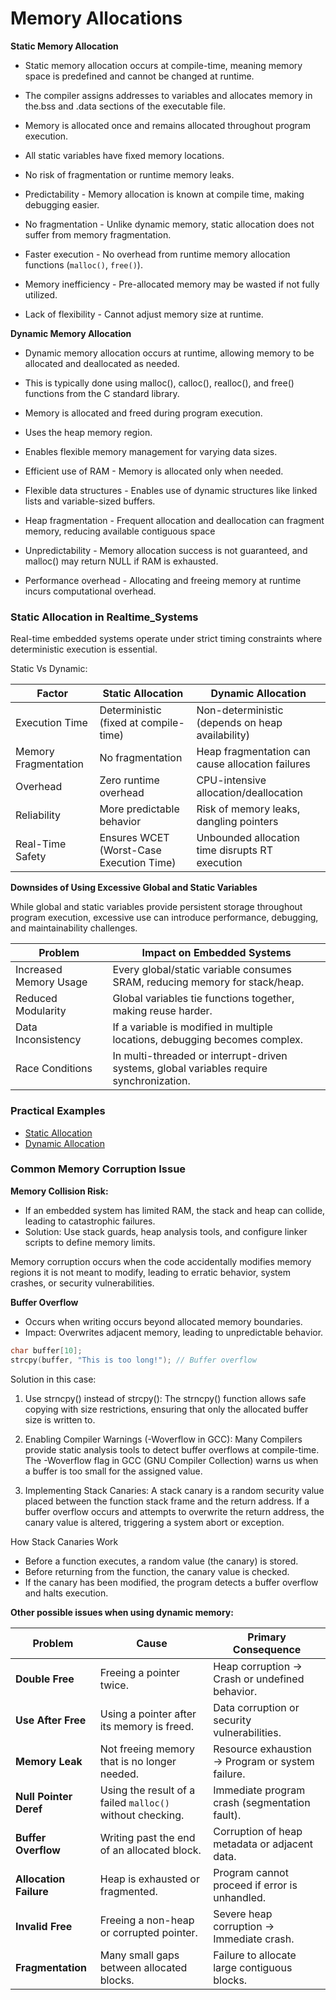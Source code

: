 # Memory Allocations

**Static Memory Allocation**

- Static memory allocation occurs at compile-time, meaning memory space is
predefined and cannot be changed at runtime.

- The compiler assigns addresses to variables and allocates memory in the.bss
and .data sections of the executable file.

- Memory is allocated once and remains allocated throughout program execution.

- All static variables have fixed memory locations.

- No risk of fragmentation or runtime memory leaks.

- Predictability - Memory allocation is known at compile time, making debugging
easier.

- No fragmentation - Unlike dynamic memory, static allocation does not suffer
from memory fragmentation.

- Faster execution - No overhead from runtime memory allocation functions
(`malloc()`, `free()`).

- Memory inefficiency - Pre-allocated memory may be wasted if not fully utilized.

- Lack of flexibility - Cannot adjust memory size at runtime.

**Dynamic Memory Allocation**

- Dynamic memory allocation occurs at runtime, allowing memory to be allocated
and deallocated as needed.

- This is typically done using malloc(), calloc(), realloc(), and free()
functions from the C standard library.

- Memory is allocated and freed during program execution.

- Uses the heap memory region.

- Enables flexible memory management for varying data sizes.

- Efficient use of RAM - Memory is allocated only when needed.

- Flexible data structures - Enables use of dynamic structures like linked lists
and variable-sized buffers.

- Heap fragmentation - Frequent allocation and deallocation can fragment memory,
reducing available contiguous space

- Unpredictability - Memory allocation success is not guaranteed, and malloc()
may return NULL if RAM is exhausted.

- Performance overhead - Allocating and freeing memory at runtime incurs
computational overhead.

### Static Allocation in Realtime_Systems

Real-time embedded systems operate under strict timing constraints where
deterministic execution is essential.

Static Vs Dynamic:

| Factor                | Static Allocation                         | Dynamic Allocation |
| --- | --- | --- |
| Execution Time        | Deterministic (fixed at compile-time)     | Non-deterministic (depends on heap availability) |
| Memory Fragmentation  | No fragmentation                          | Heap fragmentation can cause allocation failures |
| Overhead              | Zero runtime overhead                     | CPU-intensive allocation/deallocation |
| Reliability           | More predictable behavior                 | Risk of memory leaks, dangling pointers |
| Real-Time Safety      | Ensures WCET (Worst-Case Execution Time)  | Unbounded allocation time disrupts RT execution |

**Downsides of Using Excessive Global and Static Variables**

While global and static variables provide persistent storage throughout program
execution, excessive use can introduce performance, debugging, and
maintainability challenges.

|Problem                    | Impact on Embedded Systems |
| --- | --- |
| Increased Memory Usage    | Every global/static variable consumes SRAM, reducing memory for stack/heap. |
| Reduced Modularity        | Global variables tie functions together, making reuse harder. |
| Data Inconsistency        | If a variable is modified in multiple locations, debugging becomes complex. |
| Race Conditions           | In multi-threaded or interrupt-driven systems, global variables require synchronization. |

### Practical Examples

- [Static Allocation](app/Src/static_allocation.c)
- [Dynamic Allocation](app/Src/dynamic_allocation.c)

### Common Memory Corruption Issue

**Memory Collision Risk:**

- If an embedded system has limited RAM, the stack and heap can collide, leading
to catastrophic failures.
- Solution: Use stack guards, heap analysis tools, and configure linker scripts
to define memory limits.

Memory corruption occurs when the code accidentally modifies memory regions it
is not meant to modify, leading to erratic behavior, system crashes, or security
vulnerabilities.

**Buffer Overflow**

- Occurs when writing occurs beyond allocated memory boundaries.
- Impact: Overwrites adjacent memory, leading to unpredictable behavior.

```C
char buffer[10];
strcpy(buffer, "This is too long!"); // Buffer overflow
```

Solution in this case:

1. Use strncpy() instead of strcpy(): The strncpy() function allows safe copying
with size restrictions, ensuring that only the allocated buffer size is written
to.

2. Enabling Compiler Warnings (-Woverflow in GCC): Many Compilers provide static
analysis tools to detect buffer overflows at compile-time. The -Woverflow flag
in GCC (GNU Compiler Collection) warns us when a buffer is too small for the
assigned value.

3. Implementing Stack Canaries: A stack canary is a random security value placed
between the function stack frame and the return address. If a buffer overflow
occurs and attempts to overwrite the return address, the canary value is
altered, triggering a system abort or exception.

How Stack Canaries Work
- Before a function executes, a random value (the canary) is stored.
- Before returning from the function, the canary value is checked.
- If the canary has been modified, the program detects a buffer overflow and
halts execution.

**Other possible issues when using dynamic memory:**

| Problem | Cause | Primary Consequence |
| --- | --- | --- |
| **Double Free** | Freeing a pointer twice. | Heap corruption -> Crash or undefined behavior. |
| **Use After Free** | Using a pointer after its memory is freed. | Data corruption or security vulnerabilities. |
| **Memory Leak** | Not freeing memory that is no longer needed. | Resource exhaustion → Program or system failure. |
| **Null Pointer Deref**| Using the result of a failed `malloc()` without checking. | Immediate program crash (segmentation fault). |
| **Buffer Overflow** | Writing past the end of an allocated block. | Corruption of heap metadata or adjacent data. |
| **Allocation Failure** | Heap is exhausted or fragmented. | Program cannot proceed if error is unhandled. |
| **Invalid Free** | Freeing a non-heap or corrupted pointer. | Severe heap corruption -> Immediate crash. |
| **Fragmentation** | Many small gaps between allocated blocks. | Failure to allocate large contiguous blocks. |